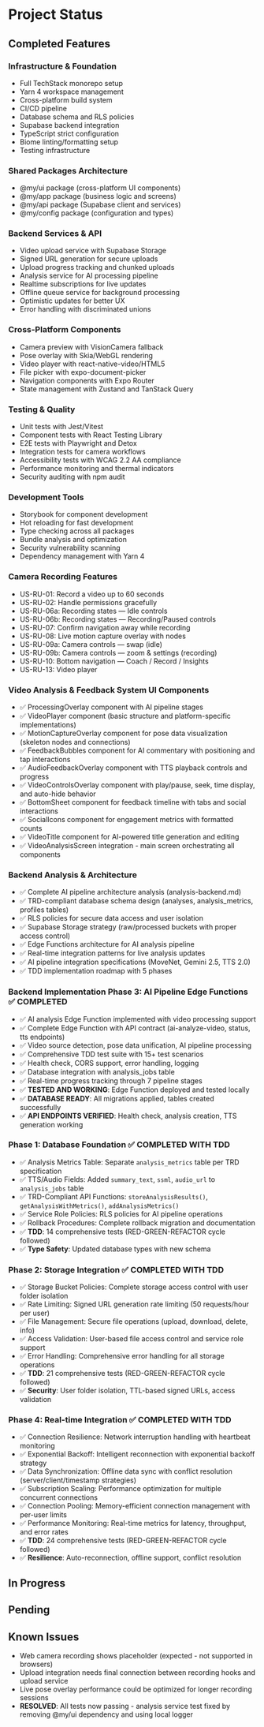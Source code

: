 # Project Status

## Completed Features

### **Infrastructure & Foundation**
- Full TechStack monorepo setup
- Yarn 4 workspace management
- Cross-platform build system
- CI/CD pipeline
- Database schema and RLS policies
- Supabase backend integration
- TypeScript strict configuration
- Biome linting/formatting setup
- Testing infrastructure

### **Shared Packages Architecture**
- @my/ui package (cross-platform UI components)
- @my/app package (business logic and screens)
- @my/api package (Supabase client and services)
- @my/config package (configuration and types)

### **Backend Services & API**
- Video upload service with Supabase Storage
- Signed URL generation for secure uploads
- Upload progress tracking and chunked uploads
- Analysis service for AI processing pipeline
- Realtime subscriptions for live updates
- Offline queue service for background processing
- Optimistic updates for better UX
- Error handling with discriminated unions

### **Cross-Platform Components**
- Camera preview with VisionCamera fallback
- Pose overlay with Skia/WebGL rendering
- Video player with react-native-video/HTML5
- File picker with expo-document-picker
- Navigation components with Expo Router
- State management with Zustand and TanStack Query

### **Testing & Quality**
- Unit tests with Jest/Vitest
- Component tests with React Testing Library
- E2E tests with Playwright and Detox
- Integration tests for camera workflows
- Accessibility tests with WCAG 2.2 AA compliance
- Performance monitoring and thermal indicators
- Security auditing with npm audit

### **Development Tools**
- Storybook for component development
- Hot reloading for fast development
- Type checking across all packages
- Bundle analysis and optimization
- Security vulnerability scanning
- Dependency management with Yarn 4

### **Camera Recording Features**
- US-RU-01: Record a video up to 60 seconds
- US-RU-02: Handle permissions gracefully
- US-RU-06a: Recording states — Idle controls
- US-RU-06b: Recording states — Recording/Paused controls
- US-RU-07: Confirm navigation away while recording
- US-RU-08: Live motion capture overlay with nodes
- US-RU-09a: Camera controls — swap (idle)
- US-RU-09b: Camera controls — zoom & settings (recording)
- US-RU-10: Bottom navigation — Coach / Record / Insights
- US-RU-13: Video player

### **Video Analysis & Feedback System UI Components** 
- ✅ ProcessingOverlay component with AI pipeline stages
- ✅ VideoPlayer component (basic structure and platform-specific implementations)
- ✅ MotionCaptureOverlay component for pose data visualization (skeleton nodes and connections)
- ✅ FeedbackBubbles component for AI commentary with positioning and tap interactions
- ✅ AudioFeedbackOverlay component with TTS playback controls and progress
- ✅ VideoControlsOverlay component with play/pause, seek, time display, and auto-hide behavior
- ✅ BottomSheet component for feedback timeline with tabs and social interactions
- ✅ SocialIcons component for engagement metrics with formatted counts
- ✅ VideoTitle component for AI-powered title generation and editing
- ✅ VideoAnalysisScreen integration - main screen orchestrating all components

### **Backend Analysis & Architecture**
- ✅ Complete AI pipeline architecture analysis (analysis-backend.md)
- ✅ TRD-compliant database schema design (analyses, analysis_metrics, profiles tables)
- ✅ RLS policies for secure data access and user isolation
- ✅ Supabase Storage strategy (raw/processed buckets with proper access control)
- ✅ Edge Functions architecture for AI analysis pipeline
- ✅ Real-time integration patterns for live analysis updates
- ✅ AI pipeline integration specifications (MoveNet, Gemini 2.5, TTS 2.0)
- ✅ TDD implementation roadmap with 5 phases

### **Backend Implementation Phase 3: AI Pipeline Edge Functions** ✅ **COMPLETED**
- ✅ AI analysis Edge Function implemented with video processing support
- ✅ Complete Edge Function with API contract (ai-analyze-video, status, tts endpoints)
- ✅ Video source detection, pose data unification, AI pipeline processing
- ✅ Comprehensive TDD test suite with 15+ test scenarios
- ✅ Health check, CORS support, error handling, logging
- ✅ Database integration with analysis_jobs table
- ✅ Real-time progress tracking through 7 pipeline stages
- ✅ **TESTED AND WORKING**: Edge Function deployed and tested locally
- ✅ **DATABASE READY**: All migrations applied, tables created successfully
- ✅ **API ENDPOINTS VERIFIED**: Health check, analysis creation, TTS generation working

### **Phase 1: Database Foundation** ✅ **COMPLETED WITH TDD**
- ✅ Analysis Metrics Table: Separate `analysis_metrics` table per TRD specification
- ✅ TTS/Audio Fields: Added `summary_text`, `ssml`, `audio_url` to `analysis_jobs` table
- ✅ TRD-Compliant API Functions: `storeAnalysisResults()`, `getAnalysisWithMetrics()`, `addAnalysisMetrics()`
- ✅ Service Role Policies: RLS policies for AI pipeline operations
- ✅ Rollback Procedures: Complete rollback migration and documentation
- ✅ **TDD**: 14 comprehensive tests (RED-GREEN-REFACTOR cycle followed)
- ✅ **Type Safety**: Updated database types with new schema

### **Phase 2: Storage Integration** ✅ **COMPLETED WITH TDD**
- ✅ Storage Bucket Policies: Complete storage access control with user folder isolation
- ✅ Rate Limiting: Signed URL generation rate limiting (50 requests/hour per user)
- ✅ File Management: Secure file operations (upload, download, delete, info)
- ✅ Access Validation: User-based file access control and service role support
- ✅ Error Handling: Comprehensive error handling for all storage operations
- ✅ **TDD**: 21 comprehensive tests (RED-GREEN-REFACTOR cycle followed)
- ✅ **Security**: User folder isolation, TTL-based signed URLs, access validation

### **Phase 4: Real-time Integration** ✅ **COMPLETED WITH TDD**
- ✅ Connection Resilience: Network interruption handling with heartbeat monitoring
- ✅ Exponential Backoff: Intelligent reconnection with exponential backoff strategy
- ✅ Data Synchronization: Offline data sync with conflict resolution (server/client/timestamp strategies)
- ✅ Subscription Scaling: Performance optimization for multiple concurrent connections
- ✅ Connection Pooling: Memory-efficient connection management with per-user limits
- ✅ Performance Monitoring: Real-time metrics for latency, throughput, and error rates
- ✅ **TDD**: 24 comprehensive tests (RED-GREEN-REFACTOR cycle followed)
- ✅ **Resilience**: Auto-reconnection, offline support, conflict resolution


## In Progress


## Pending




## Known Issues
- Web camera recording shows placeholder (expected - not supported in browsers)
- Upload integration needs final connection between recording hooks and upload service
- Live pose overlay performance could be optimized for longer recording sessions
- **RESOLVED**: All tests now passing - analysis service test fixed by removing @my/ui dependency and using local logger